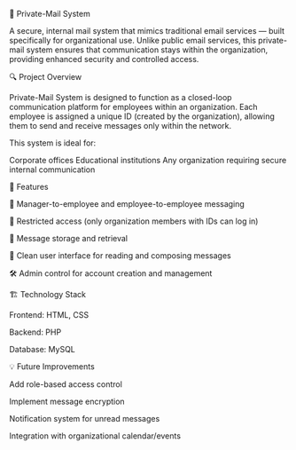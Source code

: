 📧 Private-Mail System

A secure, internal mail system that mimics traditional email services — built specifically for organizational use. Unlike public email services, this private-mail system ensures that communication stays within the organization, providing enhanced security and controlled access.

🔍 Project Overview

Private-Mail System is designed to function as a closed-loop communication platform for employees within an organization. Each employee is assigned a unique ID (created by the organization), allowing them to send and receive messages only within the network.

This system is ideal for:

Corporate offices
Educational institutions
Any organization requiring secure internal communication

🧩 Features

📨 Manager-to-employee and employee-to-employee messaging

🔐 Restricted access (only organization members with IDs can log in)

🧾 Message storage and retrieval

📂 Clean user interface for reading and composing messages

🛠️ Admin control for account creation and management


🏗️ Technology Stack

Frontend: HTML, CSS

Backend: PHP 

Database: MySQL 

💡 Future Improvements

Add role-based access control

Implement message encryption

Notification system for unread messages

Integration with organizational calendar/events



